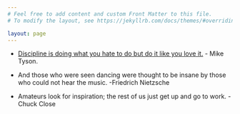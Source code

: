 ```yaml
---
# Feel free to add content and custom Front Matter to this file.
# To modify the layout, see https://jekyllrb.com/docs/themes/#overriding-theme-defaults

layout: page
---
```





- [Discipline is doing what you hate to do but do it like you love it.](https://www.youtube.com/watch?v=pkoXXJMMZlg) - Mike Tyson.

- And those who were seen dancing were thought to be insane by those who could not hear the music. -Friedrich Nietzsche

- Amateurs look for inspiration; the rest of us just get up and go to work. - Chuck Close